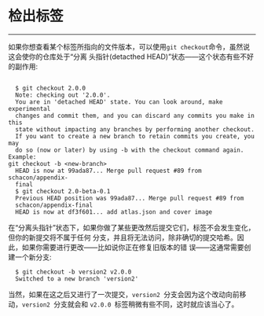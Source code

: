 # 检出标签
---- 
如果你想查看某个标签所指向的文件版本，可以使用`git checkout`命令，虽然说这会使你的仓库处于“分离 头指针(detacthed HEAD)”状态——这个状态有些不好的副作用: 

	￼
	  $ git checkout 2.0.0
	  Note: checking out '2.0.0'.
	  You are in 'detached HEAD' state. You can look around, make experimental
	  changes and commit them, and you can discard any commits you make in this
	  state without impacting any branches by performing another checkout.
	  If you want to create a new branch to retain commits you create, you may
	  do so (now or later) by using -b with the checkout command again. Example:
	git checkout -b <new-branch>
	  HEAD is now at 99ada87... Merge pull request #89 from schacon/appendix-
	  final
	  $ git checkout 2.0-beta-0.1
	  Previous HEAD position was 99ada87... Merge pull request #89 from
	  schacon/appendix-final
	  HEAD is now at df3f601... add atlas.json and cover image

在“分离头指针”状态下，如果你做了某些更改然后提交它们，标签不会发生变化，但你的新提交将不属于任何 分支，并且将无法访问，除非确切的提交哈希。因此，如果你需要进行更改——比如说你正在修复旧版本的错 误——这通常需要创建一个新分支: 

	
	  $ git checkout -b version2 v2.0.0
	  Switched to a new branch 'version2'


当然，如果在这之后又进行了一次提交，`version2 `分支会因为这个改动向前移动，`version2 `分支就会和 `v2.0.0 `标签稍微有些不同，这时就应该当心了。 



